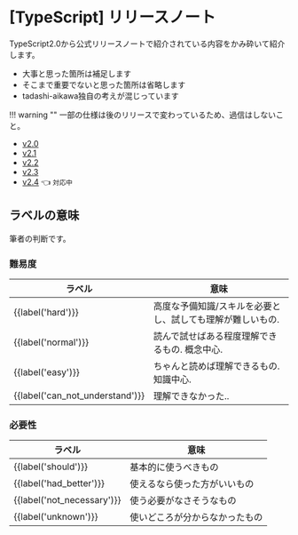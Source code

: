 # [TypeScript] リリースノート


TypeScript2.0から公式リリースノートで紹介されている内容をかみ砕いて紹介します。

* 大事と思った箇所は補足します
* そこまで重要でないと思った箇所は省略します
* tadashi-aikawa独自の考えが混じっています

!!! warning ""
    一部の仕様は後のリリースで変わっているため、過信はしないこと。  

* [v2.0](releases/2.0.md)
* [v2.1](releases/2.1.md)
* [v2.2](releases/2.2.md)
* [v2.3](releases/2.3.md)
* [v2.4](releases/2.4.md) 👈 `対応中`

## ラベルの意味

筆者の判断です。

### 難易度

| ラベル                          | 意味                                                       |
| ------------------------------- | ---------------------------------------------------------- |
| {{label('hard')}}               | 高度な予備知識/スキルを必要とし、試しても理解が難しいもの. |
| {{label('normal')}}             | 読んで試せばある程度理解できるもの. 概念中心.              |
| {{label('easy')}}               | ちゃんと読めば理解できるもの. 知識中心.                    |
| {{label('can_not_understand')}} | 理解できなかった..                                         |

### 必要性

| ラベル                     | 意味                           |
| -------------------------- | ------------------------------ |
| {{label('should')}}        | 基本的に使うべきもの           |
| {{label('had_better')}}    | 使えるなら使った方がいいもの   |
| {{label('not_necessary')}} | 使う必要がなさそうなもの       |
| {{label('unknown')}}       | 使いどころが分からなかったもの |
